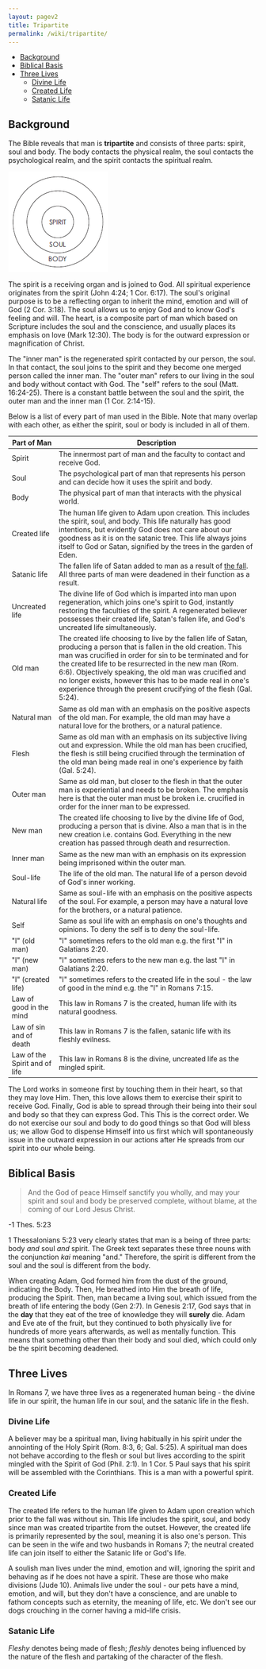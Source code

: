 ```yaml
---
layout: pagev2
title: Tripartite
permalink: /wiki/tripartite/
---
```

- [Background](#background)
- [Biblical Basis](#biblical-basis)
- [Three Lives](#three-lives)
  - [Divine Life](#divine-life)
  - [Created Life](#created-life)
  - [Satanic Life](#satanic-life)

## Background

The Bible reveals that man is **tripartite** and consists of three parts: spirit, soul and body. The body contacts the physical realm, the soul contacts the psychological realm, and the spirit contacts the spiritual realm. 
 
![diagram of man](../img/WL64-03-20EconomyGod06_1_chart.png)

The spirit is a receiving organ and is joined to God. All spiritual experience originates from the spirit (John 4:24; 1 Cor. 6:17). The soul's original purpose is to be a reflecting organ to inherit the mind, emotion and will of God (2 Cor. 3:18). The soul allows us to enjoy God and to know God's feeling and will. The heart, is a composite part of man which based on Scripture includes the soul and the conscience, and usually places its emphasis on love (Mark 12:30). The body is for the outward expression or magnification of Christ. 

The "inner man" is the regenerated spirit contacted by our person, the soul. In that contact, the soul joins to the spirit and they become one merged person called the inner man. The "outer man" refers to our living in the soul and body without contact with God. The "self" refers to the soul (Matt. 16:24-25). There is a constant battle between the soul and the spirit, the outer man and the inner man (1 Cor. 2:14-15).

Below is a list of every part of man used in the Bible. Note that many overlap with each other, as either the spirit, soul or body is included in all of them.

| Part of Man | Description |
| --- | --- |
| Spirit | The innermost part of man and the faculty to contact and receive God. |
| Soul | The psychological part of man that represents his person and can decide how it uses the spirit and body. |
| Body | The physical part of man that interacts with the physical world. |
| Created life | The human life given to Adam upon creation. This includes the spirit, soul, and body. This life naturally has good intentions, but evidently God does not care about our goodness as it is on the satanic tree. This life always joins itself to God or Satan, signified by the trees in the garden of Eden. |
| Satanic life | The fallen life of Satan added to man as a result of [the fall](../fall_of_man). All three parts of man were deadened in their function as a result. |
| Uncreated life | The divine life of God which is imparted into man upon regeneration, which joins one's spirit to God, instantly restoring the faculties of the spirit. A regenerated believer possesses their created life, Satan's fallen life, and God's uncreated life simultaneously. |
| Old man | The created life choosing to live by the fallen life of Satan, producing a person that is fallen in the old creation. This man was crucified in order for sin to be terminated and for the created life to be resurrected in the new man (Rom. 6:6). Objectively speaking, the old man was crucified and no longer exists, however this has to be made real in one's experience through the present crucifying of the flesh (Gal. 5:24). |
| Natural man | Same as old man with an emphasis on the positive aspects of the old man. For example, the old man may have a natural love for the brothers, or a natural patience. |
| Flesh | Same as old man with an emphasis on its subjective living out and expression. While the old man has been crucified, the flesh is still being crucified through the termination of the old man being made real in one's experience by faith (Gal. 5:24). |
| Outer man | Same as old man, but closer to the flesh in that the outer man is experiential and needs to be broken. The emphasis here is that the outer man must be broken i.e. crucified in order for the inner man to be expressed. | 
| New man | The created life choosing to live by the divine life of God, producing a person that is divine. Also a man that is in the new creation i.e. contains God. Everything in the new creation has passed through death and resurrection.|
| Inner man | Same as the new man with an emphasis on its expression being imprisoned within the outer man. |
| Soul-life | The life of the old man. The natural life of a person devoid of God's inner working. |
| Natural life | Same as soul-life with an emphasis on the positive aspects of the soul. For example, a person may have a natural love for the brothers, or a natural patience. |
| Self | Same as soul life with an emphasis on one's thoughts and opinions. To deny the self is to deny the soul-life. |
| "I" (old man) | "I" sometimes refers to the old man e.g. the first "I" in Galatians 2:20. |
| "I" (new man) | "I" sometimes refers to the new man e.g. the last "I" in Galatians 2:20.  |
| "I" (created life) | "I" sometimes refers to the created life in the soul - the law of good in the mind e.g. the "I" in Romans 7:15. |
| Law of good in the mind | This law in Romans 7 is the created, human life with its natural goodness. |
| Law of sin and of death | This law in Romans 7 is the fallen, satanic life with its fleshly evilness. |
| Law of the Spirit and of life | This law in Romans 8 is the divine, uncreated life as the mingled spirit. |

The Lord works in someone first by touching them in their heart, so that they may love Him. Then, this love allows them to exercise their spirit to receive God. Finally, God is able to spread through their being into their soul and body so that they can express God. This This is the correct order. We do not exercise our soul and body to do good things so that God will bless us; we allow God to dispense Himself into us first which will spontaneously issue in the outward expression in our actions after He spreads from our spirit into our whole being.

## Biblical Basis

>And the God of peace Himself sanctify you wholly, and may your spirit and soul and body be preserved complete, without blame, at the coming of our Lord Jesus Christ.

\-1 Thes. 5:23

1 Thessalonians 5:23 very clearly states that man is a being of three parts: body *and* soul *and* spirit. The Greek text separates these three nouns with the conjunction *kai* meaning "and." Therefore, the spirit is different from the soul and the soul is different from the body.

When creating Adam, God formed him from the dust of the ground, indicating the Body. Then, He breathed into Him the breath of life, producing the Spirit. Then, man became a living soul, which issued from the breath of life entering the body (Gen 2:7). In Genesis 2:17, God says that in the **day** that they eat of the tree of knowledge they will **surely** die. Adam and Eve ate of the fruit, but they continued to both physically live for hundreds of more years afterwards, as well as mentally function. This means that something other than their body and soul died, which could only be the spirit becoming deadened.

## Three Lives

In Romans 7, we have three lives as a regenerated human being - the divine life in our spirit, the human life in our soul, and the satanic life in the flesh.

### Divine Life 

A believer may be a spiritual man, living habitually in his spirit under the annointing of the Holy Spirit (Rom. 8:3, 6; Gal. 5:25). A spiritual man does not behave according to the flesh or soul but lives according to the spirit mingled with the Spirit of God (Phil. 2:1). In 1 Cor. 5 Paul says that his spirit will be assembled with the Corinthians. This is a man with a powerful spirit.

### Created Life

The created life refers to the human life given to Adam upon creation which prior to the fall was without sin. This life includes the spirit, soul, and body since man was created tripartite from the outset. However, the created life is primarily represented by the soul, meaning it is also one's person. This can be seen in the wife and two husbands in Romans 7; the neutral created life can join itself to either the Satanic life or God's life.

A soulish man lives under the mind, emotion and will, ignoring the spirit and behaving as if he does not have a spirit. These are those who make divisions (Jude 10). Animals live under the soul - our pets have a mind, emotion, and will, but they don't have a conscience, and are unable to fathom concepts such as eternity, the meaning of life, etc. We don't see our dogs crouching in the corner having a mid-life crisis.

### Satanic Life

*Fleshy* denotes being made of flesh; *fleshly* denotes being influenced by the nature of the flesh and partaking of the character of the flesh.